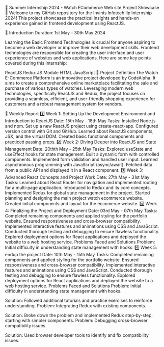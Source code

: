 🌟 Summer Internship 2024 - Watch ECommerce Web site Project Showcase 🌟
Welcome to my GitHub repository for the Invints Infotech llp Internship 2024! This project showcases the practical insights and hands-on experience gained in frontend development using ReactJS.

🚀 Introduction
Duration: 1st May - 30th May 2024

Learning the Basic Frontend Technologies is crucial for anyone aspiring to become a web developer or improve their web development skills. Frontend technologies are responsible for creating the user interface and user experience of websites and web applications. Here are some key points covered during this internship:

ReactJS
Redux JS Module
HTML
JavaScript
🚀 Project Definition
The Watch E-Commerce Platform is an innovative project developed by CodeAlpha. It aims to create a comprehensive online marketplace facilitating the sale and purchase of various types of watches. Leveraging modern web technologies, specifically ReactJS and Redux, the project focuses on providing a seamless, efficient, and user-friendly shopping experience for customers and a robust management system for vendors.

📝 Weekly Report
1️⃣ Week 1: Setting Up the Development Environment and Introduction to ReactJS
Date: 15th May - 18th May
Tasks:
Installed Node.js and npm.
Set up a new ReactJS project using create-react-app.
Configured version control with Git and GitHub.
Learned about ReactJS components, JSX, and the virtual DOM.
Created basic functional components and practiced passing props.
2️⃣ Week 2: Diving Deeper into ReactJS and State Management
Date: 20thth May - 25th May
Tasks:
Explored useState and useEffect hooks for state management.
Built a dynamic form with controlled components.
Implemented form validation and handled user input.
Learned asynchronous programming with JavaScript (async/await).
Fetched data from a public API and displayed it in a React component.
3️⃣ Week 3: Advanced React Concepts and Project Work
Date: 27th May - 31st May
Tasks:
Learned about React Router for navigation and implemented routing for a multi-page application.
Introduced to Redux and its core concepts.
Implemented Redux for global state management in the project.
Started planning and designing the main project watch ecommerce website.
Created initial components and layout for the eccomerce website.
4️⃣ Week 4: Finalizing the Project and Deployment
Date: 03rd May - 07th May
Tasks:
Completed remaining components and applied styling for the portfolio website.
Ensured responsiveness and cross-browser compatibility.
Implemented interactive features and animations using CSS and JavaScript.
Conducted thorough testing and debugging to ensure flawless functionality.
Explored deployment options for React applications and deployed the website to a web hosting service.
Problems Faced and Solutions
Problem: Initial difficulty in understanding state management with hooks.
4️⃣ Week 5: endup the project
Date: 10th May - 15th May
Tasks:
Completed remaining components and applied styling for the portfolio website.
Ensured responsiveness and cross-browser compatibility.
Implemented interactive features and animations using CSS and JavaScript.
Conducted thorough testing and debugging to ensure flawless functionality.
Explored deployment options for React applications and deployed the website to a web hosting service.
Problems Faced and Solutions
Problem: Initial difficulty in understanding state management with hooks.

Solution: Followed additional tutorials and practice exercises to reinforce understanding.
Problem: Integrating Redux with existing components.

Solution: Broke down the problem and implemented Redux step-by-step, starting with simpler components.
Problem: Debugging cross-browser compatibility issues.

Solution: Used browser developer tools to identify and fix compatibility issues.
